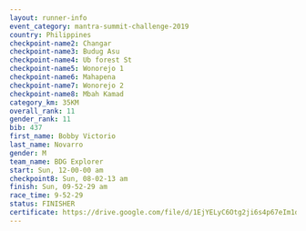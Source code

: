 ```yaml
---
layout: runner-info 
event_category: mantra-summit-challenge-2019 
country: Philippines
checkpoint-name2: Changar
checkpoint-name3: Budug Asu
checkpoint-name4: Ub forest St
checkpoint-name5: Wonorejo 1
checkpoint-name6: Mahapena
checkpoint-name7: Wonorejo 2
checkpoint-name8: Mbah Kamad
category_km: 35KM 
overall_rank: 11
gender_rank: 11
bib: 437
first_name: Bobby Victorio
last_name: Novarro
gender: M
team_name: BDG Explorer
start: Sun, 12-00-00 am
checkpoint8: Sun, 08-02-13 am
finish: Sun, 09-52-29 am
race_time: 9-52-29
status: FINISHER
certificate: https://drive.google.com/file/d/1EjYELyC6Otg2ji6s4p67eIm1dtpaMunv/view?usp=sharing
---
```

